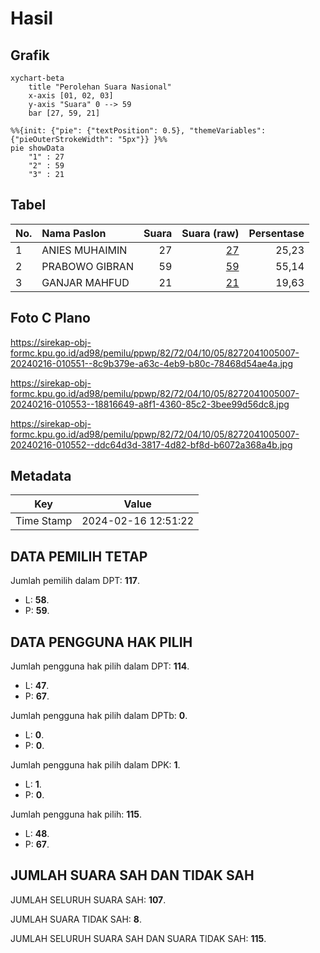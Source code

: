 # Hasil

## Grafik

```mermaid
xychart-beta
    title "Perolehan Suara Nasional"
    x-axis [01, 02, 03]
    y-axis "Suara" 0 --> 59
    bar [27, 59, 21]
```

```mermaid
%%{init: {"pie": {"textPosition": 0.5}, "themeVariables": {"pieOuterStrokeWidth": "5px"}} }%%
pie showData
    "1" : 27
    "2" : 59
    "3" : 21
```

## Tabel

| No. | Nama Paslon    | Suara | Suara (raw) | Persentase |
|:--- |:-------------- | -----:| -----------:| ----------:|
| 1   | ANIES MUHAIMIN | 27    | [27][p-1]   | 25,23      |
| 2   | PRABOWO GIBRAN | 59    | [59][p-2]   | 55,14      |
| 3   | GANJAR MAHFUD  | 21    | [21][p-3]   | 19,63      |


[p-1]: https://github.com/gigit-pemilu/pemilu-2024/blob/main/pilpres/hitung-suara/sub/82-maluku-utara/sub/72-kota-tidore-kepulauan/sub/04-tidore-selatan/sub/1005-gurabati/sub/007-tps/sub/paslon-1.txt
[p-2]: https://github.com/gigit-pemilu/pemilu-2024/blob/main/pilpres/hitung-suara/sub/82-maluku-utara/sub/72-kota-tidore-kepulauan/sub/04-tidore-selatan/sub/1005-gurabati/sub/007-tps/sub/paslon-2.txt
[p-3]: https://github.com/gigit-pemilu/pemilu-2024/blob/main/pilpres/hitung-suara/sub/82-maluku-utara/sub/72-kota-tidore-kepulauan/sub/04-tidore-selatan/sub/1005-gurabati/sub/007-tps/sub/paslon-3.txt

## Foto C Plano

https://sirekap-obj-formc.kpu.go.id/ad98/pemilu/ppwp/82/72/04/10/05/8272041005007-20240216-010551--8c9b379e-a63c-4eb9-b80c-78468d54ae4a.jpg

https://sirekap-obj-formc.kpu.go.id/ad98/pemilu/ppwp/82/72/04/10/05/8272041005007-20240216-010553--18816649-a8f1-4360-85c2-3bee99d56dc8.jpg

https://sirekap-obj-formc.kpu.go.id/ad98/pemilu/ppwp/82/72/04/10/05/8272041005007-20240216-010552--ddc64d3d-3817-4d82-bf8d-b6072a368a4b.jpg


## Metadata

| Key        | Value               |
| ---------- | ------------------- |
| Time Stamp | 2024-02-16 12:51:22 |


## DATA PEMILIH TETAP

Jumlah pemilih dalam DPT: **117**.
 * L: **58**.
 * P: **59**.

## DATA PENGGUNA HAK PILIH

Jumlah pengguna hak pilih dalam DPT: **114**.
 * L: **47**.
 * P: **67**.

Jumlah pengguna hak pilih dalam DPTb: **0**.
 * L: **0**.
 * P: **0**.

Jumlah pengguna hak pilih dalam DPK: **1**.
 * L: **1**.
 * P: **0**.

Jumlah pengguna hak pilih: **115**.
 * L: **48**.
 * P: **67**.

## JUMLAH SUARA SAH DAN TIDAK SAH

JUMLAH SELURUH SUARA SAH: **107**.

JUMLAH SUARA TIDAK SAH: **8**.

JUMLAH SELURUH SUARA SAH DAN SUARA TIDAK SAH: **115**.


